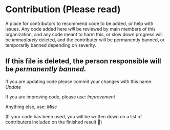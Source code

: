 # Contribution (Please read)
A place for contributors to recommend code to be added, or help with issues.
Any code added here *will* be reviewed by main members of this organization, and any code meant to harm this, or slow down progress will be *immediately* deleted, and the contributer will be permanently banned, or temporarily banned depending on severity.

If this file is deleted, the person responsible will be *permanently banned.*
----
If you are updating code please commit your changes with this name: *Update*

If you are improving code, please use: *Improvement*

Anything else, use: *Misc*

(If your code has been used, you will be written down on a list of contributers included on the finished result 🙂)
